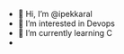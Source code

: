 - 👋 Hi, I’m @ipekkaral
- 👀 I’m interested in Devops
- 🌱 I’m currently learning C
-

<!---
ipekkaral/ipekkaral is a ✨ special ✨ repository because its `README.md` (this file) appears on your GitHub profile.
You can click the Preview link to take a look at your changes.
--->
